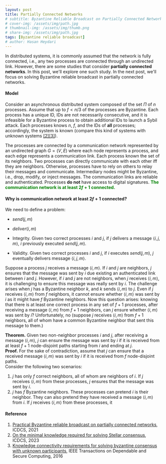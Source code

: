 ```yaml
---
layout: post
title: Partially Connected Networks
# subtitle: Byzantine Reliable Broadcast on Partially Connected Networks
# cover-img: /assets/img/path.jpg
# thumbnail-img: /assets/img/thumb.png
# share-img: /assets/img/path.jpg
tags: [Byzantine reliable broadcast]
# author: Hasan Heydari
---
```


In distributed systems, it is commonly assumed that the network is fully connected, i.e., any two processes are connected through an undirected link.
However, there are some studies that consider **partially connected networks**.
In this post, we'll explore one such study.
In the next post, we'll focus on solving Byzantine reliable broadcast in partially connected networks.

#### Model
Consider an asynchronous distributed system composed of the set $\Pi$ of $n$ processes.
Assume that up to $f < n/3$ of the processes are Byzantine.
Each process has a unique ID, IDs are not necessarily consecutive, and it is infeasible for a Byzantine process to obtain additional IDs to launch a Sybil attack.
Each processes knows $n$, $f$, and the IDs of **all** processes; accordingly, the system is known (compare this kind of systems with unknown systems [[2]](https://www.di.fc.ul.pt/~bessani/publications/icdcs23-stellar-cup.pdf)[[3]](https://www.di.fc.ul.pt/~bessani/publications/tdsc16-bftcup.pdf)).

The processes are connected by a communication network represented by an undirected graph $G=(V,E)$ where each node represents a process, and each edge represents a communication link. 
Each process known the set of its neighbors.
Two processes can directly communicate with each other iff they are neighbors. 
Otherwise, processes have to rely on others to relay their messages and communicate. 
Intermediary nodes might be Byzantine, i.e., drop, modify, or inject messages. 
The communication links are reliable and authenticated. 
Processes **do not** have access to digital signatures.
<span style="color: green;font-weight: bold;">The communication network is at least $2f+1$ connected.</span>

#### Why is communication network at least $2f+1$ connected?
We need to define a problem:
- $send(j,m)$
- $deliver(i,m)$

- Integrity. Given two correct processes $i$ and $j$, if $j$ delivers a message $\langle i, j, m \rangle$, $i$ previously executed $send(j,m)$.
- Validity. Given two correct processes $i$ and $j$, if $i$ executes $send(j, m)$, $j$ eventually delivers message $\langle i, j, m \rangle$.

Suppose a process $j$ receives a message $\langle i, m \rangle$.
If $i$ and $j$ are neighbors, $j$ ensures that the message was sent by $i$ due existing an authenticated link between $i$ and $j$.
However, if $i$ and $j$ are not neighbors, when $j$ receives $\langle i, m \rangle$, it is challenging to ensure this message was really sent by $i$.
The challenge arises when $j$ has a Byzantine neighbor $k$, and $k$ sends $\langle i, m \rangle$ to $j$.
Even if $j$ receives $\langle i, m \rangle$ from $f$ neighbors, it cannot ensure whether $\langle i, m \rangle$ was sent by $i$ as it might have $f$ Byzantine neighbors.
Now this question arises: knowing that there is at least one correct process in any set of $f+1$ processes, after receiving a message $\langle i, m \rangle$ from $f+1$ neighbors, can $j$ ensure whether $\langle i, m \rangle$ was sent by $i$?
Unfortunately, no (suppose $j$ receives $\langle i, m \rangle$ from $f+1$ neighbors, all of whom have a common Byzantine neighbor that sent this message to them.)

**Theorem.** Given two non-neighbor processes $i$ and $j$, after receiving a message $\langle i, m \rangle$, $j$ can ensure the message was sent by $i$ if it is received from at least $f+1$ node-disjoint paths starting from $i$ and ending at $j$.   
**Proof.** For the sake of contradiction, assume that $j$ can ensure that a received message $\langle i, m \rangle$ was sent by $i$ if it is received from $f$ node-disjoint paths.  
Consider the following two scenarios:
1. $j$ has only $f$ correct neighbors, all of whom are neighbors of $i$.
   If $j$ receives $\langle i, m \rangle$ from these processes, $j$ ensures that the message was sent by $i$.
2. $j$ has $f$ Byzantine neighbors.
These processes can pretend $i$ is their neighbor.
They can also pretend they have received a message $\langle i, m \rangle$ from $i$.
If $j$ receives $\langle i, m \rangle$ from these processes, it 

#### Reference
1. [Practical Byzantine reliable broadcast on partially connected networks](https://arxiv.org/pdf/2104.03673.pdf), ICDCS, 2021
2. [On the minimal knowledge required for solving Stellar consensus](https://www.di.fc.ul.pt/~bessani/publications/icdcs23-stellar-cup.pdf), ICDCS, 2023
3. [Knowledge connectivity requirements for solving byzantine consensus with unknown participants](https://www.di.fc.ul.pt/~bessani/publications/tdsc16-bftcup.pdf), IEEE Transactions on Dependable and Secure Computing, 2016


